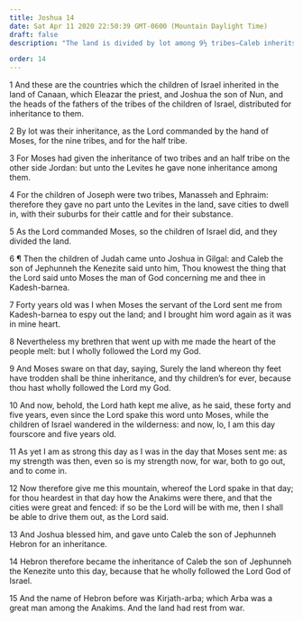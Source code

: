 ```yaml
---
title: Joshua 14
date: Sat Apr 11 2020 22:50:39 GMT-0600 (Mountain Daylight Time)
draft: false
description: "The land is divided by lot among 9½ tribes—Caleb inherits Hebron as a special reward for his faithfulness."

order: 14
---
```

    
1 And these are the countries which the children of Israel inherited in the land of Canaan, which Eleazar the priest, and Joshua the son of Nun, and the heads of the fathers of the tribes of the children of Israel, distributed for inheritance to them.

2 By lot was their inheritance, as the Lord commanded by the hand of Moses, for the nine tribes, and for the half tribe.

3 For Moses had given the inheritance of two tribes and an half tribe on the other side Jordan: but unto the Levites he gave none inheritance among them.

4 For the children of Joseph were two tribes, Manasseh and Ephraim: therefore they gave no part unto the Levites in the land, save cities to dwell in, with their suburbs for their cattle and for their substance.

5 As the Lord commanded Moses, so the children of Israel did, and they divided the land.

6 ¶ Then the children of Judah came unto Joshua in Gilgal: and Caleb the son of Jephunneh the Kenezite said unto him, Thou knowest the thing that the Lord said unto Moses the man of God concerning me and thee in Kadesh-barnea.

7 Forty years old was I when Moses the servant of the Lord sent me from Kadesh-barnea to espy out the land; and I brought him word again as it was in mine heart.

8 Nevertheless my brethren that went up with me made the heart of the people melt: but I wholly followed the Lord my God.

9 And Moses sware on that day, saying, Surely the land whereon thy feet have trodden shall be thine inheritance, and thy children’s for ever, because thou hast wholly followed the Lord my God.

10 And now, behold, the Lord hath kept me alive, as he said, these forty and five years, even since the Lord spake this word unto Moses, while the children of Israel wandered in the wilderness: and now, lo, I am this day fourscore and five years old.

11 As yet I am as strong this day as I was in the day that Moses sent me: as my strength was then, even so is my strength now, for war, both to go out, and to come in.

12 Now therefore give me this mountain, whereof the Lord spake in that day; for thou heardest in that day how the Anakims were there, and that the cities were great and fenced: if so be the Lord will be with me, then I shall be able to drive them out, as the Lord said.

13 And Joshua blessed him, and gave unto Caleb the son of Jephunneh Hebron for an inheritance.

14 Hebron therefore became the inheritance of Caleb the son of Jephunneh the Kenezite unto this day, because that he wholly followed the Lord God of Israel.

15 And the name of Hebron before was Kirjath-arba; which Arba was a great man among the Anakims. And the land had rest from war.
